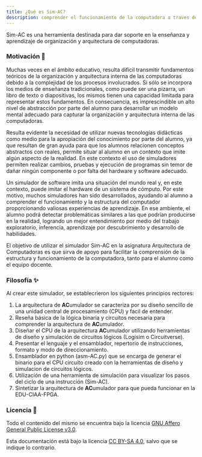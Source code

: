 ```yaml
---
title: ¿Qué es Sim-AC?
description: comprender el funcionamiento de la computadora a traves de la arquitectura acumulador.
---
```


Sim-AC es una herramienta destinada para dar soporte en la enseñanza y aprendizaje de organización y arquitectura de computadoras. 

### Motivación  🚀

Muchas veces en el ámbito educativo, resulta difícil transmitir fundamentos teóricos de la organización y arquitectura interna de las computadoras debido a la complejidad de los procesos involucrados. Si sólo se incorpora los medios de enseñanza tradicionales, como puede ser una pizarra, un libro de texto o diapositivas, los mismos tienen una capacidad limitada para representar estos fundamentos. En consecuencia, es imprescindible un alto nivel de abstracción por parte del alumno para desarrollar un modelo mental adecuado para capturar la organización y arquitectura interna de las computadoras.

Resulta evidente la necesidad de utilizar nuevas tecnologías didácticas como medio para la apropiación del conocimiento por parte del alumno, ya que resultan de gran ayuda para que los alumnos relacionen conceptos abstractos con reales, permite situar al alumno en un contexto que imite algún aspecto de la realidad. En este contexto el uso de simuladores permiten realizar cambios, pruebas y ejecución de programas sin temor de dañar ningún componente o por falta del hardware y software adecuado.

Un simulador de software imita una situación del mundo real y, en este contexto, puede imitar el hardware de un sistema de cómputo. Por este motivo, muchos simuladores han sido desarrollados, ayudando al alumno a comprender el funcionamiento y la estructura del computador proporcionando valiosas experiencias de aprendizaje. En ese ambiente, el alumno podrá detectar problemáticas similares a las que podrían producirse en la realidad, logrando un mejor entendimiento por medio del trabajo exploratorio, inferencia, aprendizaje por descubrimiento y desarrollo de habilidades.

El objetivo de utilizar el simulador Sim-AC en la asignatura Arquitectura de Computadoras es que sirva de apoyo para facilitar la comprensión de la estructura y funcionamiento de la computadora, tanto para el alumno como el equipo docente. 


### Filosofía ✨
Al crear este simulador, se establecrieron los siguientes principios rectores:


1. La arquitectura de **AC**umulador se caracteriza por su diseño sencillo de una unidad central de procesamiento (CPU) y facil de entender.
2. Reseña básica de la lógica binaria y circuitos necesaria para comprender la arquitectura de **AC**umulador.
3. Diseñar el CPU de la arquitectura **AC**umulador utilizando herramientas de diseño y simulación de circuitos lógicos (Logisim o Circuitverse).
4. Presentar el lenguaje y el ensamblador, repertorio de instrucciones, formato y modo de direccionamiento.
5. Ensamblador en python (asm-AC.py) que se encarga de generar el binario para el CPU circuito creado con la herramientas de diseño y simulacion de circuitos lógicos.
6. Utilización de una herramienta de simulación para visualizar los pasos del ciclo de una instrucción (Sim-AC).
7. Sintetizar la arquitectura de **AC**umulador para que pueda funcionar en la EDU-CIAA-FPGA.


### Licencia 📑

Todo el contenido del mismo se encuentra bajo la licencia [GNU Affero General Public License v3.0]().

Esta documentación está bajo la licencia [CC BY-SA 4.0](https://creativecommons.org/licenses/by-sa/4.0/), salvo que se indique lo contrario.

